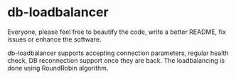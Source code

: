 # db-loadbalancer

Everyone, please feel free to beautify the code, write a better README, fix issues or enhance the software.

db-loadbalancer supports accepting connection parameters, regular health check, DB reconnection support once they are back.
The loadbalancing is done using RoundRobin algorithm.
